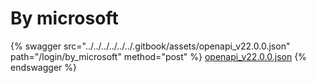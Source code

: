 # By microsoft

{% swagger src="../../../../../../.gitbook/assets/openapi_v22.0.0.json" path="/login/by_microsoft" method="post" %}
[openapi_v22.0.0.json](../../../../../../.gitbook/assets/openapi_v22.0.0.json)
{% endswagger %}
